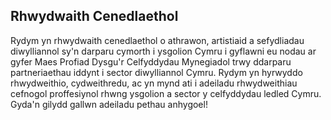 ## Rhwydwaith Cenedlaethol

Rydym yn rhwydwaith cenedlaethol o athrawon, artistiaid a sefydliadau diwylliannol sy'n darparu cymorth i ysgolion Cymru i gyflawni eu nodau ar gyfer Maes Profiad Dysgu'r Celfyddydau Mynegiadol trwy ddarparu partneriaethau iddynt i sector diwylliannol Cymru. Rydym yn hyrwyddo rhwydweithio, cydweithredu, ac yn mynd ati i adeiladu rhwydweithiau cefnogol proffesiynol rhwng ysgolion a sector y celfyddydau ledled Cymru. Gyda'n gilydd gallwn adeiladu pethau anhygoel!